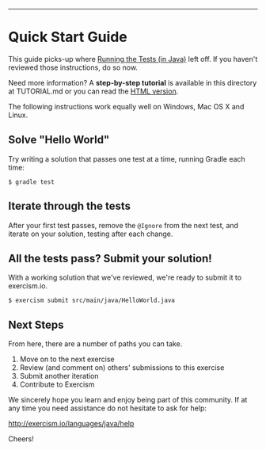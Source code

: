 ----
# Quick Start Guide

This guide picks-up where [Running the Tests (in Java)](http://exercism.io/languages/java/tests)
left off.  If you haven't reviewed those instructions, do so now.

Need more information?  A **step-by-step tutorial** is available in this directory at TUTORIAL.md or you can read 
the [HTML version](https://github.com/exercism/xjava/blob/master/exercises/hello-world/TUTORIAL.md).

The following instructions work equally well on Windows, Mac OS X and Linux.

## Solve "Hello World"

Try writing a solution that passes one test at a time, running Gradle each time:


```
$ gradle test
```

## Iterate through the tests

After your first test passes, remove the `@Ignore` from the next test, and iterate on your solution,
testing after each change.

## All the tests pass?  Submit your solution!

With a working solution that we've reviewed, we're ready to submit it to
exercism.io.

```
$ exercism submit src/main/java/HelloWorld.java
```

## Next Steps

From here, there are a number of paths you can take.

1. Move on to the next exercise
2. Review (and comment on) others' submissions to this exercise
3. Submit another iteration
4. Contribute to Exercism


We sincerely hope you learn and enjoy being part of this community.  If at any time you need assistance
do not hesitate to ask for help:

http://exercism.io/languages/java/help

Cheers!
